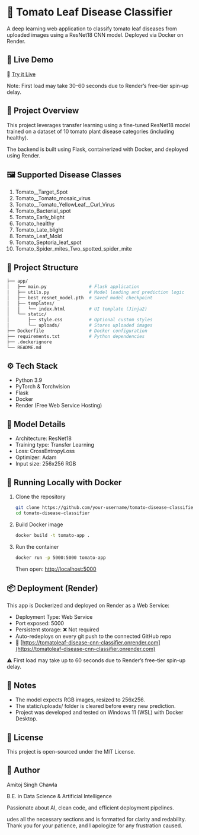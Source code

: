 
# 🍅 Tomato Leaf Disease Classifier
A deep learning web application to classify tomato leaf diseases from uploaded images using a ResNet18 CNN model. Deployed via Docker on Render.

## 🚀 Live Demo
🔗 [Try it Live]([https://tomatoleaf-disease-cnn-classifier.onrender.com](https://tomatoleaf-disease-cnn-classifier.onrender.com))

Note: First load may take 30–60 seconds due to Render’s free-tier spin-up delay.

## 🧠 Project Overview
This project leverages transfer learning using a fine-tuned ResNet18 model trained on a dataset of 10 tomato plant disease categories (including healthy).

The backend is built using Flask, containerized with Docker, and deployed using Render.

## 🖼️ Supported Disease Classes
1. Tomato__Target_Spot  
2. Tomato__Tomato_mosaic_virus  
3. Tomato__Tomato_YellowLeaf__Curl_Virus  
4. Tomato_Bacterial_spot  
5. Tomato_Early_blight  
6. Tomato_healthy  
7. Tomato_Late_blight  
8. Tomato_Leaf_Mold  
9. Tomato_Septoria_leaf_spot  
10. Tomato_Spider_mites_Two_spotted_spider_mite

## 📂 Project Structure

```bash
├── app/
│   ├── main.py                # Flask application
│   ├── utils.py               # Model loading and prediction logic
│   ├── best_resnet_model.pth  # Saved model checkpoint
│   ├── templates/
│   │   └── index.html         # UI template (Jinja2)
│   └── static/
│       ├── style.css          # Optional custom styles
│       └── uploads/           # Stores uploaded images
├── Dockerfile                 # Docker configuration
├── requirements.txt           # Python dependencies
├── .dockerignore
└── README.md
```


## ⚙️ Tech Stack
* Python 3.9
* PyTorch & Torchvision
* Flask
* Docker
* Render (Free Web Service Hosting)

## 🧪 Model Details
* Architecture: ResNet18
* Training type: Transfer Learning
* Loss: CrossEntropyLoss
* Optimizer: Adam
* Input size: 256x256 RGB

## 🐳 Running Locally with Docker
1. Clone the repository
   ```bash
   git clone https://github.com/your-username/tomato-disease-classifier.git
   cd tomato-disease-classifier
   ```

2. Build Docker image
   ```bash
   docker build -t tomato-app .
   ```

3. Run the container
   ```bash
   docker run -p 5000:5000 tomato-app
   ```

   Then open: [http://localhost:5000](http://localhost:5000)

## 📦 Deployment (Render)
This app is Dockerized and deployed on Render as a Web Service:

* Deployment Type: Web Service
* Port exposed: 5000
* Persistent storage: ❌ Not required
* Auto-redeploys on every git push to the connected GitHub repo
* 🔗 [https://tomatoleaf-disease-cnn-classifier.onrender.com](https://tomatoleaf-disease-cnn-classifier.onrender.com)

⚠️ First load may take up to 60 seconds due to Render’s free-tier spin-up delay.

## 📌 Notes
* The model expects RGB images, resized to 256x256.
* The static/uploads/ folder is cleared before every new prediction.
* Project was developed and tested on Windows 11 (WSL) with Docker Desktop.

## 🧾 License
This project is open-sourced under the MIT License.

## 👤 Author
Amitoj Singh Chawla

B.E. in Data Science & Artificial Intelligence

Passionate about AI, clean code, and efficient deployment pipelines.

udes all the necessary sections and is formatted for clarity and redability. Thank you for your patience, and I apologize for any frustration caused.
